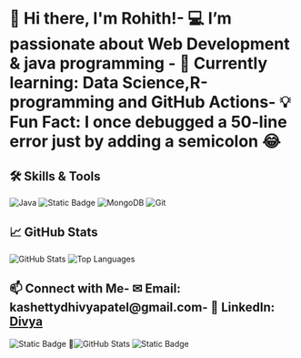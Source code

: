 

<!--
**Divya29-ai/Divya29-ai** is a ✨ _special_ ✨ repository because its `README.md` (this file) appears on your GitHub profile.

Here are some ideas to get you started:

- 🔭 I’m currently working on ...
- 🌱 I’m currently learning ...
- 👯 I’m looking to collaborate on ...
- 🤔 I’m looking for help with ...
- 💬 Ask me about ...
- 📫 How to reach me: ...
- 😄 Pronouns: ...
- ⚡ Fun fact: ...
-->

# 👋 Hi there, I'm Rohith!- 💻 I’m passionate about Web Development & java programming - 🌱 Currently learning: Data Science,R-programming and GitHub Actions- 💡 Fun Fact: I once debugged a 50-line error just by adding a semicolon 😂
## 🛠 Skills & Tools
![Java](https://img.shields.io/badge/Java-ED8B00?style=for-the-badge&logo=java&logoColor=white)
![Static Badge](https://img.shields.io/badge/Label-R?style=flat&logo=slug&logoColor=blue&logoSize=auto&label=R&labelColor=black&color=green)
![MongoDB](https://img.shields.io/badge/MongoDB-4DB33D?style=for-the-badge&logo=mongodb&logoColor=white)
![Git](https://img.shields.io/badge/Git-F05032?style=for-the-badge&logo=git&logoColor=white)
## 📈 GitHub Stats
![GitHub Stats](https://github-readme-stats.vercel.app/api?username=Divya29-ai&show_icons=true&theme=radical)
![Top Languages](https://github-readme-stats.vercel.app/api/top-langs/?username=Divya29-ai&layout=compact)
## 📫 Connect with Me- ✉ Email: kashettydhivyapatel@gmail.com- 🔗 LinkedIn: [Divya](www.linkedin.com/in/divya-kashetty-a73b1627a)
![Static Badge](https://img.shields.io/badge/Java%20Advancedbluejava%20for-the-badge)
![GitHub Stats](https://github-readme-stats.vercel.app/api?username=Divya29-ai&show_icons=true)
![Static Badge](https://img.shields.io/badge/Label-java?style=flat&color=green)
